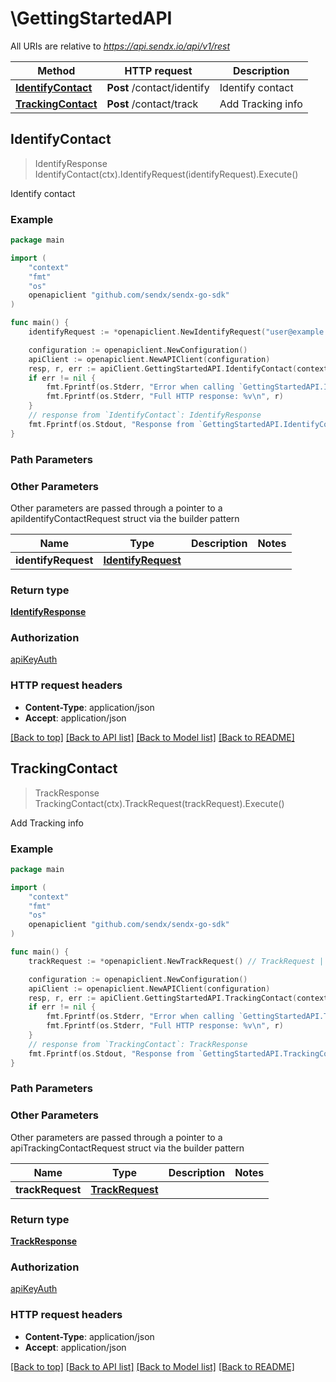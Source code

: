 # \GettingStartedAPI

All URIs are relative to *https://api.sendx.io/api/v1/rest*

Method | HTTP request | Description
------------- | ------------- | -------------
[**IdentifyContact**](GettingStartedAPI.md#IdentifyContact) | **Post** /contact/identify | Identify contact
[**TrackingContact**](GettingStartedAPI.md#TrackingContact) | **Post** /contact/track | Add Tracking info



## IdentifyContact

> IdentifyResponse IdentifyContact(ctx).IdentifyRequest(identifyRequest).Execute()

Identify contact



### Example

```go
package main

import (
	"context"
	"fmt"
	"os"
	openapiclient "github.com/sendx/sendx-go-sdk"
)

func main() {
	identifyRequest := *openapiclient.NewIdentifyRequest("user@example.com") // IdentifyRequest | 

	configuration := openapiclient.NewConfiguration()
	apiClient := openapiclient.NewAPIClient(configuration)
	resp, r, err := apiClient.GettingStartedAPI.IdentifyContact(context.Background()).IdentifyRequest(identifyRequest).Execute()
	if err != nil {
		fmt.Fprintf(os.Stderr, "Error when calling `GettingStartedAPI.IdentifyContact``: %v\n", err)
		fmt.Fprintf(os.Stderr, "Full HTTP response: %v\n", r)
	}
	// response from `IdentifyContact`: IdentifyResponse
	fmt.Fprintf(os.Stdout, "Response from `GettingStartedAPI.IdentifyContact`: %v\n", resp)
}
```

### Path Parameters



### Other Parameters

Other parameters are passed through a pointer to a apiIdentifyContactRequest struct via the builder pattern


Name | Type | Description  | Notes
------------- | ------------- | ------------- | -------------
 **identifyRequest** | [**IdentifyRequest**](IdentifyRequest.md) |  | 

### Return type

[**IdentifyResponse**](IdentifyResponse.md)

### Authorization

[apiKeyAuth](../README.md#apiKeyAuth)

### HTTP request headers

- **Content-Type**: application/json
- **Accept**: application/json

[[Back to top]](#) [[Back to API list]](../README.md#documentation-for-api-endpoints)
[[Back to Model list]](../README.md#documentation-for-models)
[[Back to README]](../README.md)


## TrackingContact

> TrackResponse TrackingContact(ctx).TrackRequest(trackRequest).Execute()

Add Tracking info



### Example

```go
package main

import (
	"context"
	"fmt"
	"os"
	openapiclient "github.com/sendx/sendx-go-sdk"
)

func main() {
	trackRequest := *openapiclient.NewTrackRequest() // TrackRequest | 

	configuration := openapiclient.NewConfiguration()
	apiClient := openapiclient.NewAPIClient(configuration)
	resp, r, err := apiClient.GettingStartedAPI.TrackingContact(context.Background()).TrackRequest(trackRequest).Execute()
	if err != nil {
		fmt.Fprintf(os.Stderr, "Error when calling `GettingStartedAPI.TrackingContact``: %v\n", err)
		fmt.Fprintf(os.Stderr, "Full HTTP response: %v\n", r)
	}
	// response from `TrackingContact`: TrackResponse
	fmt.Fprintf(os.Stdout, "Response from `GettingStartedAPI.TrackingContact`: %v\n", resp)
}
```

### Path Parameters



### Other Parameters

Other parameters are passed through a pointer to a apiTrackingContactRequest struct via the builder pattern


Name | Type | Description  | Notes
------------- | ------------- | ------------- | -------------
 **trackRequest** | [**TrackRequest**](TrackRequest.md) |  | 

### Return type

[**TrackResponse**](TrackResponse.md)

### Authorization

[apiKeyAuth](../README.md#apiKeyAuth)

### HTTP request headers

- **Content-Type**: application/json
- **Accept**: application/json

[[Back to top]](#) [[Back to API list]](../README.md#documentation-for-api-endpoints)
[[Back to Model list]](../README.md#documentation-for-models)
[[Back to README]](../README.md)

